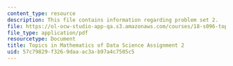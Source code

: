 ```yaml
---
content_type: resource
description: This file contains information regarding problem set 2.
file: https://ol-ocw-studio-app-qa.s3.amazonaws.com/courses/18-s096-topics-in-mathematics-of-data-science-fall-2015/57c79829f3269daaac3ab97a4c7505c5_MIT18_S096F15_Homework_2.pdf
file_type: application/pdf
resourcetype: Document
title: Topics in Mathematics of Data Science Assignment 2
uid: 57c79829-f326-9daa-ac3a-b97a4c7505c5
---
```

